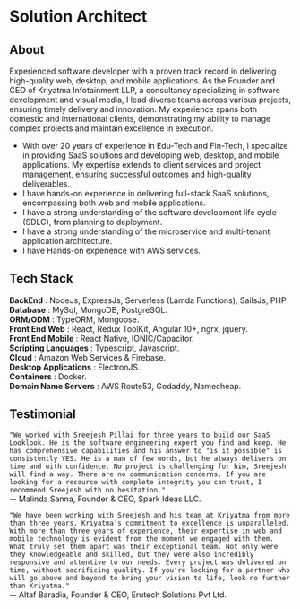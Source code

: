 # Solution Architect #
## About ##
Experienced software developer with a proven track record in delivering high-quality web, desktop, and mobile applications. As the Founder and CEO of Kriyatma Infotainment LLP, a consultancy specializing in software development and visual media, I lead diverse teams across various projects, ensuring timely delivery and innovation. My experience spans both domestic and international clients, demonstrating my ability to manage complex projects and maintain excellence in execution.<br/>
 * With over 20 years of experience in Edu-Tech and Fin-Tech, I specialize in providing SaaS solutions and developing web, desktop, and mobile applications. My expertise extends to client services and project management, ensuring successful outcomes and high-quality deliverables.
 * I have hands-on experience in delivering full-stack SaaS solutions, encompassing both web and mobile applications.
 * I have a strong understanding of the software development life cycle (SDLC), from planning to deployment.
 * I have a strong understanding of the microservice and multi-tenant application architecture.
 * I have Hands-on experience with AWS services.
 
## Tech Stack ##
**BackEnd** : NodeJs, ExpressJs, Serverless (Lamda Functions), SailsJs, PHP.<br/>
**Database** : MySql, MongoDB, PostgreSQL.<br/>
**ORM/ODM** : TypeORM, Mongoose.<br/>
**Front End Web** : React, Redux ToolKit, Angular 10+, ngrx, jquery.<br/>
**Front End Mobile** : React Native, IONIC/Capacitor.<br/>
**Scripting Languages** : Typescript, Javascript.<br/>
**Cloud** : Amazon Web Services & Firebase.<br/>
**Desktop Applications** : ElectronJS.<br/>
**Containers** : Docker.<br/>
**Domain Name Servers** : AWS Route53, Godaddy, Namecheap.<br/>
## Testimonial ##
```"We worked with Sreejesh Pillai for three years to build our SaaS Looklook. He is the software engineering expert you find and keep. He has comprehensive capabilities and his answer to "is it possible" is consistently YES. He is a man of few words, but he always delivers on time and with confidence. No project is challenging for him, Sreejesh will find a way. There are no communication concerns. If you are looking for a resource with complete integrity you can trust, I recommend Sreejesh with no hesitation."```<br/>
                                  -- Malinda Sanna, Founder & CEO, Spark Ideas LLC.

```"We have been working with Sreejesh and his team at Kriyatma from more than three years. Kriyatma's commitment to excellence is unparalleled. With more than three years of experience, their expertise in web and mobile technology is evident from the moment we engaged with them. What truly set them apart was their exceptional team. Not only were they knowledgeable and skilled, but they were also incredibly responsive and attentive to our needs. Every project was delivered on time, without sacrificing quality. If you're looking for a partner who will go above and beyond to bring your vision to life, look no further than Kriyatma."```<br/>
                                  -- Altaf Baradia, Founder & CEO, Erutech Solutions Pvt Ltd.
